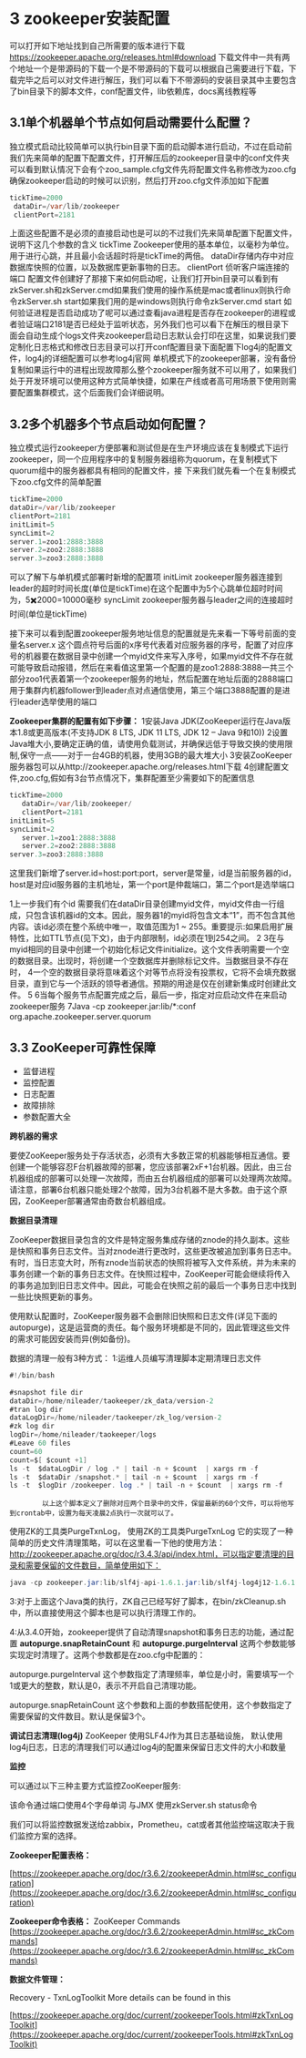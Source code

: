 
# 3 zookeeper安装配置
可以打开如下地址找到自己所需要的版本进行下载
https://zookeeper.apache.org/releases.html#download
下载文件中一共有两个地址一个是带源码的下载一个是不带源码的下载可以根据自己需要进行下载，下载完毕之后可以对文件进行解压，我们可以看下不带源码的安装目录其中主要包含了bin目录下的脚本文件，conf配置文件，lib依赖库，docs离线教程等
## 3.1单个机器单个节点如何启动需要什么配置？
独立模式启动比较简单可以执行bin目录下面的启动脚本进行启动，不过在启动前我们先来简单的配置下配置文件，打开解压后的zookeeper目录中的conf文件夹可以看到默认情况下会有个zoo_sample.cfg文件先将配置文件名称修改为zoo.cfg确保zookeeper启动的时候可以识别，然后打开zoo.cfg文件添加如下配置


```java
tickTime=2000
 dataDir=/var/lib/zookeeper
 clientPort=2181
```

上面这些配置不是必须的直接启动也是可以的不过我们先来简单配置下配置文件，说明下这几个参数的含义
tickTime  Zookeeper使用的基本单位，以毫秒为单位。用于进行心跳，并且最小会话超时将是tickTime的两倍。
dataDir存储内存中对应数据库快照的位置，以及数据库更新事物的日志。
clientPort 侦听客户端连接的端口
配置文件创建好了那接下来如何启动呢，让我们打开bin目录可以看到有zkServer.sh和zkServer.cmd如果我们使用的操作系统是mac或者linux则执行命令zkServer.sh start如果我们用的是windows则执行命令zkServer.cmd start
 如何验证进程是否启动成功了呢可以通过查看java进程是否存在zookeeper的进程或者验证端口2181是否已经处于监听状态，另外我们也可以看下在解压的根目录下面会自动生成个logs文件夹zookeeper启动日志默认会打印在这里，如果说我们要定制化日志格式和修改日志目录可以打开conf配置目录下面配置下log4j的配置文件，log4j的详细配置可以参考log4j官网
单机模式下的zookeeper部署，没有备份复制如果运行中的进程出现故障那么整个zookeeper服务就不可以用了，如果我们处于开发环境可以使用这种方式简单快捷，如果在产线或者高可用场景下使用则需要配置集群模式，这个后面我们会详细说明。
## 3.2多个机器多个节点启动如何配置？
独立模式运行zookeeper方便部署和测试但是在生产环境应该在复制模式下运行zookeeper，同一个应用程序中的复制服务器组称为quorum，在复制模式下quorum组中的服务器都具有相同的配置文件，接
下来我们就先看一个在复制模式下zoo.cfg文件的简单配置

```java
tickTime=2000
dataDir=/var/lib/zookeeper
clientPort=2181
initLimit=5
syncLimit=2
server.1=zoo1:2888:3888
server.2=zoo2:2888:3888
server.3=zoo3:2888:3888
```

可以了解下与单机模式部署时新增的配置项
initLimit zookeeper服务器连接到leader的超时时间长度(单位是tickTime)在这个配置中为5个心跳单位超时时间为，5✖️2000=10000毫秒
syncLimit zookeeper服务器与leader之间的连接超时时间(单位是tickTime)

接下来可以看到配置zookeeper服务地址信息的配置就是先来看一下等号前面的变量名server.x 这个圆点符号后面的x序号代表着对应服务器的序号，配置了对应序号的机器要在数据目录中创建一个myid文件来写入序号，如果myid文件不存在就可能导致启动报错，然后在来看值这里第一个配置的是zoo1:2888:3888一共三个部分zoo1代表着第一个zookeeper服务的地址，然后配置在地址后面的2888端口用于集群内机器follower到leader点对点通信使用，第三个端口3888配置的是进行leader选举使用的端口




**Zookeeper集群的配置有如下步骤：**
1安装Java JDK(ZooKeeper运行在Java版本1.8或更高版本(不支持JDK 8 LTS, JDK 11 LTS, JDK 12 – Java 9和10))
2设置Java堆大小,要确定正确的值，请使用负载测试，并确保远低于导致交换的使用限制,保守一点——对于一台4GB的机器，使用3GB的最大堆大小
3安装ZooKeeper服务器包可以从http://zookeeper.apache.org/releases.html下载
4创建配置文件,zoo.cfg,假如有3台节点情况下，集群配置至少需要如下的配置信息

```java
tickTime=2000
   dataDir=/var/lib/zookeeper/
   clientPort=2181
initLimit=5
syncLimit=2
   server.1=zoo1:2888:3888
   server.2=zoo2:2888:3888
server.3=zoo3:2888:3888 
```

这里我们新增了server.id=host:port:port，server是常量，id是当前服务器的id，host是对应id服务器的主机地址，第一个port是仲裁端口，第二个port是选举端口

1上一步我们有个id 需要我们在dataDir目录创建myid文件，myid文件由一行组成，只包含该机器id的文本。因此，服务器1的myid将包含文本“1”，而不包含其他内容。该id必须在整个系统中唯一，取值范围为1 ~ 255。重要提示:如果启用扩展特性，比如TTL节点(见下文)，由于内部限制，id必须在1到254之间。
2
3在与myid相同的目录中创建一个初始化标记文件initialize。这个文件表明需要一个空的数据目录。出现时，将创建一个空数据库并删除标记文件。当数据目录不存在时，
4一个空的数据目录将意味着这个对等节点将没有投票权，它将不会填充数据目录，直到它与一个活跃的领导者通信。预期的用途是仅在创建新集成时创建此文件。
5
6当每个服务节点配置完成之后，最后一步，指定对应启动文件在来启动zookeeper服务
7Java -cp zookeeper.jar:lib/*:conf org.apache.zookeeper.server.quorum





## 3.3 ZooKeeper可靠性保障

 - 监督进程
 - 监控配置
 - 日志配置
 - 故障排除
 - 参数配置大全

**跨机器的需求**

要使ZooKeeper服务处于存活状态，必须有大多数正常的机器能够相互通信。要创建一个能够容忍F台机器故障的部署，您应该部署2xF+1台机器。因此，由三台机器组成的部署可以处理一次故障，而由五台机器组成的部署可以处理两次故障。请注意，部署6台机器只能处理2个故障，因为3台机器不是大多数。由于这个原因，ZooKeeper部署通常由奇数台机器组成。

**数据目录清理**

ZooKeeper数据目录包含的文件是特定服务集成存储的znode的持久副本。这些是快照和事务日志文件。当对znode进行更改时，这些更改被追加到事务日志中。有时，当日志变大时，所有znode当前状态的快照将被写入文件系统，并为未来的事务创建一个新的事务日志文件。在快照过程中，ZooKeeper可能会继续将传入的事务追加到旧日志文件中。因此，可能会在快照之前的最后一个事务日志中找到一些比快照更新的事务。

使用默认配置时，ZooKeeper服务器不会删除旧快照和日志文件(详见下面的autopurge)，这是运营商的责任。每个服务环境都是不同的，因此管理这些文件的需求可能因安装而异(例如备份)。

数据的清理一般有3种方式：
1:运维人员编写清理脚本定期清理日志文件


```java
#!/bin/bash
           
#snapshot file dir
dataDir=/home/nileader/taokeeper/zk_data/version-2
#tran log dir
dataLogDir=/home/nileader/taokeeper/zk_log/version-2
#zk log dir
logDir=/home/nileader/taokeeper/logs
#Leave 60 files
count=60
count=$[ $count +1]
ls -t  $dataLogDir / log .* | tail -n + $count  | xargs rm -f
ls -t  $dataDir /snapshot.* | tail -n + $count  | xargs rm -f
ls -t  $logDir /zookeeper. log .* | tail -n + $count  | xargs rm -f
```
            以上这个脚本定义了删除对应两个目录中的文件，保留最新的60个文件，可以将他写到crontab中，设置为每天凌晨2点执行一次就可以了。




 使用ZK的工具类PurgeTxnLog，
使用ZK的工具类PurgeTxnLog
它的实现了一种简单的历史文件清理策略，可以在这里看一下他的使用方法：http://zookeeper.apache.org/doc/r3.4.3/api/index.html，可以指定要清理的目录和需要保留的文件数目，简单使用如下：

```java
java -cp zookeeper.jar:lib/slf4j-api-1.6.1.jar:lib/slf4j-log4j12-1.6.1.jar:lib/log4j-1.2.15.jar:conf org.apache.zookeeper.server.PurgeTxnLog <dataDir><snapDir> -n <count>
```

3:对于上面这个Java类的执行，ZK自己已经写好了脚本，在bin/zkCleanup.sh中，所以直接使用这个脚本也是可以执行清理工作的。

4:从3.4.0开始，zookeeper提供了自动清理snapshot和事务日志的功能，通过配置 **autopurge.snapRetainCount** 和 **autopurge.purgeInterval** 这两个参数能够实现定时清理了。这两个参数都是在zoo.cfg中配置的：

autopurge.purgeInterval  这个参数指定了清理频率，单位是小时，需要填写一个1或更大的整数，默认是0，表示不开启自己清理功能。

autopurge.snapRetainCount 这个参数和上面的参数搭配使用，这个参数指定了需要保留的文件数目。默认是保留3个。

**调试日志清理(log4j)**
ZooKeeper 使用SLF4J作为其日志基础设施， 默认使用log4j日志，日志的清理我们可以通过log4j的配置来保留日志文件的大小和数量

**监控**

可以通过以下三种主要方式监控ZooKeeper服务:

该命令通过端口使用4个字母单词
与JMX
使用zkServer.sh status命令

我们可以将监控数据发送给zabbix，Prometheu，cat或者其他监控端这取决于我们监控方案的选择。


**Zookeeper配置表格：**

[https://zookeeper.apache.org/doc/r3.6.2/zookeeperAdmin.html#sc_configuration](https://zookeeper.apache.org/doc/r3.6.2/zookeeperAdmin.html#sc_configuration)


**Zookeeper命令表格：**
ZooKeeper Commands
[https://zookeeper.apache.org/doc/r3.6.2/zookeeperAdmin.html#sc_zkCommands](https://zookeeper.apache.org/doc/r3.6.2/zookeeperAdmin.html#sc_zkCommands)


**数据文件管理：**



Recovery - TxnLogToolkit
More details can be found in this

[https://zookeeper.apache.org/doc/current/zookeeperTools.html#zkTxnLogToolkit](https://zookeeper.apache.org/doc/current/zookeeperTools.html#zkTxnLogToolkit)



